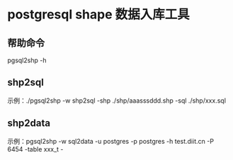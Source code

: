 # postgresql shape 数据入库工具

## 帮助命令

pgsql2shp -h

## shp2sql
示例：./pgsql2shp -w shp2sql -shp ./shp/aaasssddd.shp -sql ./shp/xxx.sql

## shp2data
示例：pgsql2shp -w sql2data -u postgres -p postgres -h test.diit.cn -P 6454 -table xxx_t -